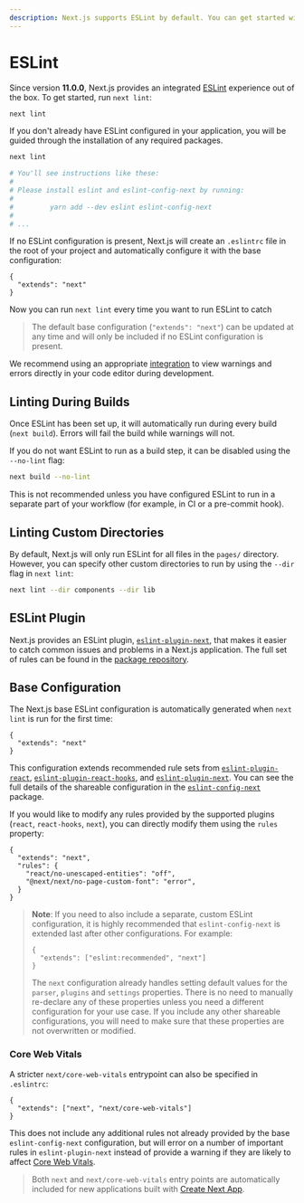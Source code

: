 ```yaml
---
description: Next.js supports ESLint by default. You can get started with ESLint in Next.js here.
---
```


# ESLint

Since version **11.0.0**, Next.js provides an integrated [ESLint](https://eslint.org/) experience out of the box. To get started, run `next lint`:

```bash
next lint
```

If you don't already have ESLint configured in your application, you will be guided through the installation of any required packages.

```bash
next lint

# You'll see instructions like these:
#
# Please install eslint and eslint-config-next by running:
#
#         yarn add --dev eslint eslint-config-next
#
# ...
```

If no ESLint configuration is present, Next.js will create an `.eslintrc` file in the root of your project and automatically configure it with the base configuration:

```
{
  "extends": "next"
}
```

Now you can run `next lint` every time you want to run ESLint to catch

> The default base configuration (`"extends": "next"`) can be updated at any time and will only be included if no ESLint configuration is present.

We recommend using an appropriate [integration](https://eslint.org/docs/user-guide/integrations#editors) to view warnings and errors directly in your code editor during development.

## Linting During Builds

Once ESLint has been set up, it will automatically run during every build (`next build`). Errors will fail the build while warnings will not.

If you do not want ESLint to run as a build step, it can be disabled using the `--no-lint` flag:

```bash
next build --no-lint
```

This is not recommended unless you have configured ESLint to run in a separate part of your workflow (for example, in CI or a pre-commit hook).

## Linting Custom Directories

By default, Next.js will only run ESLint for all files in the `pages/` directory. However, you can specify other custom directories to run by using the `--dir` flag in `next lint`:

```bash
next lint --dir components --dir lib
```

## ESLint Plugin

Next.js provides an ESLint plugin, [`eslint-plugin-next`](https://www.npmjs.com/package/@next/eslint-plugin-next), that makes it easier to catch common issues and problems in a Next.js application. The full set of rules can be found in the [package repository](https://github.com/vercel/next.js/tree/master/packages/eslint-plugin-next/lib/rules).

## Base Configuration

The Next.js base ESLint configuration is automatically generated when `next lint` is run for the first time:

```
{
  "extends": "next"
}
```

This configuration extends recommended rule sets from [`eslint-plugin-react`](https://www.npmjs.com/package/eslint-plugin-react), [`eslint-plugin-react-hooks`](https://www.npmjs.com/package/eslint-plugin-react-hooks), and [`eslint-plugin-next`](https://www.npmjs.com/package/@next/eslint-plugin-next). You can see the full details of the shareable configuration in the [`eslint-config-next`](https://www.npmjs.com/package/eslint-config-next) package.

If you would like to modify any rules provided by the supported plugins (`react`, `react-hooks`, `next`), you can directly modify them using the `rules` property:

```
{
  "extends": "next",
  "rules": {
    "react/no-unescaped-entities": "off",
    "@next/next/no-page-custom-font": "error",
  }
}
```

> **Note**: If you need to also include a separate, custom ESLint configuration, it is highly recommended that `eslint-config-next` is extended last after other configurations. For example:
>
> ```
> {
>   "extends": ["eslint:recommended", "next"]
> }
> ```
>
> The `next` configuration already handles setting default values for the `parser`, `plugins` and `settings` properties.
> There is no need to manually re-declare any of these properties unless you need a different configuration for your use case.
> If you include any other shareable configurations, you will need to make sure that these properties are not overwritten or modified.

### Core Web Vitals

A stricter `next/core-web-vitals` entrypoint can also be specified in `.eslintrc`:

```
{
  "extends": ["next", "next/core-web-vitals"]
}
```

This does not include any additional rules not already provided by the base `eslint-config-next` configuration, but will error on a number of important rules in `eslint-plugin-next` instead of provide a warning if they are likely to affect [Core Web Vitals](https://web.dev/vitals/).

> Both `next` and `next/core-web-vitals` entry points are automatically included for new applications built with [Create Next App](/docs/api-reference/create-next-app.md).

